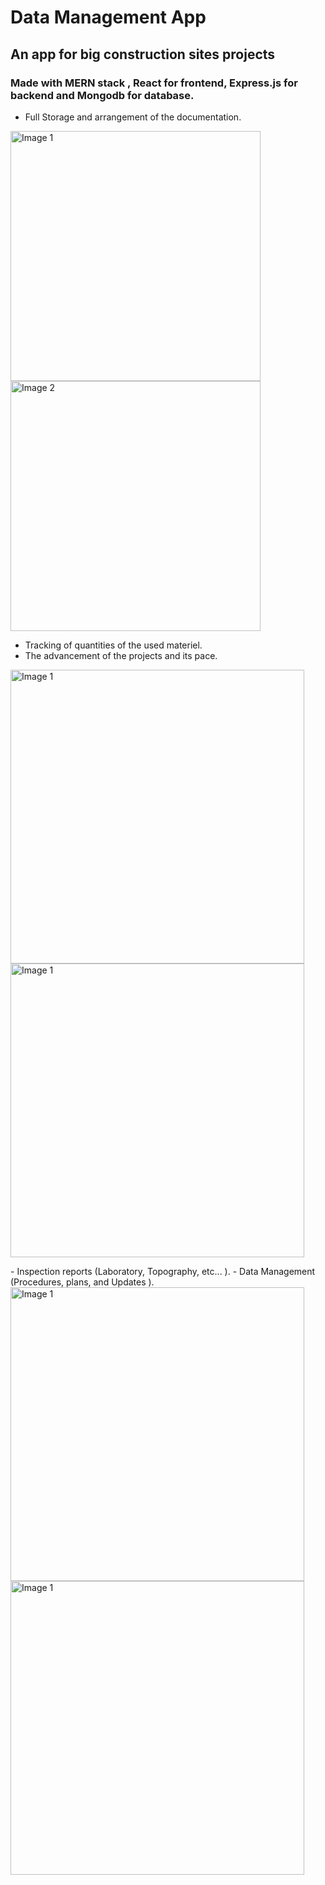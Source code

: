 # Data Management App
## An app for big construction sites projects

### Made with MERN stack , React for frontend, Express.js for backend and Mongodb for database.

- Full Storage and arrangement of the documentation.
<p>
  <img src="https://github.com/tahasama/proApp/assets/69104880/8cf290f2-279d-405e-80e1-d29ef4ff32b3" alt="Image 1" width="400" />
  <img src="https://github.com/tahasama/proApp/assets/69104880/5c8b725f-057b-4639-b8e2-058168551a34" alt="Image 2" width="400" />
</p>

- Tracking of quantities of the used materiel.
- The advancement of the projects and its pace.
<p>
   <img src="https://github.com/tahasama/proApp/assets/69104880/1973b4a3-bad6-4b9e-b643-f878ab4a8b50" alt="Image 1" width="470" />
   <img src="https://github.com/tahasama/proApp/assets/69104880/41a2d54a-72a2-4c75-932f-fc0a3a990f90" alt="Image 1" width="470" />
</p>
- Inspection reports (Laboratory, Topography, etc... ).
- Data Management (Procedures, plans, and Updates ).

   <img src="https://github.com/tahasama/proApp/assets/69104880/4a13d52d-34af-4c1b-a3d6-3edae6e8b87e" alt="Image 1" width="470" />
   <img src="https://github.com/tahasama/proApp/assets/69104880/48e79373-a2f5-4464-9dff-a63bff7e07a2" alt="Image 1" width="470" />
  

